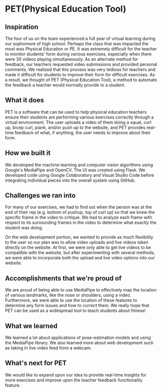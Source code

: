 # PET(Physical Education Tool)
## Inspiration
The four of us on the team experienced a full year of virtual learning during our sophomore of high school. Perhaps the class that was impacted the most was Physical Education or PE. It was extremely difficult for the teacher to monitor students’ form during various exercises, especially when there were 30 videos playing simultaneously. As an alternate method for feedback, our teachers requested video submissions and provided personal comments. We realized that this process was very tedious for teachers and made it difficult for students to improve their form for difficult exercises. As a result, we thought of PET (Physical Education Tool), a method to automate the feedback a teacher would normally provide to a student.

## What it does
PET is a software that can be used to help physical education teachers ensure their students are performing various exercises correctly through a virtual environment. The user uploads a video of them doing a squat, curl up, bicep curl, plank, and/or push up to the website, and PET provides real-time feedback of what, if anything, the user needs to improve about their form.

## How we built it
We developed the machine learning and computer vision algorithms using Google's MediaPipe and OpenCV.  The UI was created using Flask. We developed code using Google Colaboratory and Visual Studio Code before integrating individual pieces into the overall system using GitHub.

## Challenges we ran into
For many of our exercises, we had to find out when the person was at the end of their rep (e.g. bottom of pushup, top of curl up) so that we knew the specific frame in the video to critique. We had to analyze each frame with respect to its surrounding frames in the video to determine what exactly the student was doing. 

On the web development portion, we wanted to provide as much flexibility to the user so our plan was to allow video uploads and live videos taken directly on the website. At first, we were only able to get live videos to be compatible with the website, but after experimenting with several methods, we were able to incorporate both the upload and live video options into our website. 

## Accomplishments that we're proud of
We are proud of being able to use MediaPipe to effectively map the location of various landmarks, like the nose or shoulders, using a video. Furthermore, we were able to use the location of these features to determine any form issues and how to correct them. We really hope that PET  can be used as a widespread tool to teach students about fitness!

## What we learned
We learned a lot about applications of pose-estimation models and using the MediaPipe library. We also learned more about web development such as taking in live video feed from a webcam.

## What's next for PET
We would like to expand upon our idea to provide real-time insights for more exercises and improve upon the teacher feedback functionality feature.

